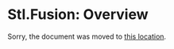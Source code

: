# Stl.Fusion: Overview  

Sorry, the document was moved to 
[this location](https://github.com/servicetitan/Stl.Fusion/blob/master/docs/Overview.md).
